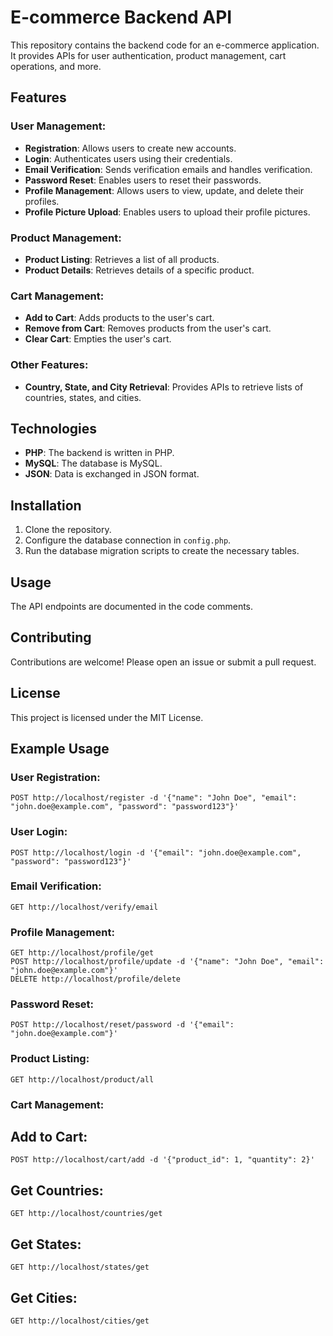 # E-commerce Backend API

This repository contains the backend code for an e-commerce application. It provides APIs for user authentication, product management, cart operations, and more.

## Features

### User Management:
- **Registration**: Allows users to create new accounts.
- **Login**: Authenticates users using their credentials.
- **Email Verification**: Sends verification emails and handles verification.
- **Password Reset**: Enables users to reset their passwords.
- **Profile Management**: Allows users to view, update, and delete their profiles.
- **Profile Picture Upload**: Enables users to upload their profile pictures.

### Product Management:
- **Product Listing**: Retrieves a list of all products.
- **Product Details**: Retrieves details of a specific product.

### Cart Management:
- **Add to Cart**: Adds products to the user's cart.
- **Remove from Cart**: Removes products from the user's cart.
- **Clear Cart**: Empties the user's cart.

### Other Features:
- **Country, State, and City Retrieval**: Provides APIs to retrieve lists of countries, states, and cities.

## Technologies
- **PHP**: The backend is written in PHP.
- **MySQL**: The database is MySQL.
- **JSON**: Data is exchanged in JSON format.

## Installation
1. Clone the repository.
2. Configure the database connection in `config.php`.
3. Run the database migration scripts to create the necessary tables.

## Usage
The API endpoints are documented in the code comments.

## Contributing
Contributions are welcome! Please open an issue or submit a pull request.

## License
This project is licensed under the MIT License.

## Example Usage

### User Registration:
```
POST http://localhost/register -d '{"name": "John Doe", "email": "john.doe@example.com", "password": "password123"}'
```

### User Login:
```
POST http://localhost/login -d '{"email": "john.doe@example.com", "password": "password123"}'
```

### Email Verification:
```
GET http://localhost/verify/email
```

### Profile Management:
```
GET http://localhost/profile/get
POST http://localhost/profile/update -d '{"name": "John Doe", "email": "john.doe@example.com"}'
DELETE http://localhost/profile/delete
```

### Password Reset:
```
POST http://localhost/reset/password -d '{"email": "john.doe@example.com"}'
```

### Product Listing:
```
GET http://localhost/product/all
```
### Cart Management:

## Add to Cart:
```
POST http://localhost/cart/add -d '{"product_id": 1, "quantity": 2}'
```

## Get Countries:
```
GET http://localhost/countries/get
```


## Get States:
```
GET http://localhost/states/get
```


## Get Cities:
```
GET http://localhost/cities/get
```

